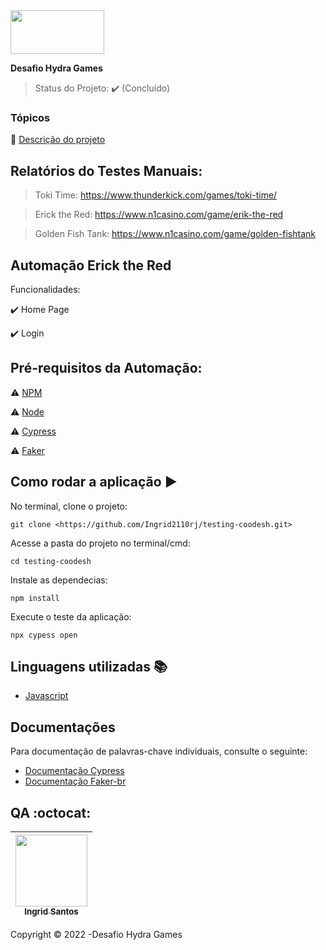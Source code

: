 
<img src="https://www.hydragames.com.br/wp-content/uploads/2022/07/hydra_games.png" width="150" height="70">

<b> Desafio Hydra Games </b>


> Status do Projeto: :heavy_check_mark: (Concluído)
> 

### Tópicos

:small_blue_diamond: [Descrição do projeto](https://github.com/Ingrid2110rj/testing-coodesh/blob/main/Descri%C3%A7%C3%A3odoProjeto.md)

## Relatórios do Testes Manuais:

> Toki Time: https://www.thunderkick.com/games/toki-time/

> Erick the Red: https://www.n1casino.com/game/erik-the-red

> Golden Fish Tank: https://www.n1casino.com/game/golden-fishtank


## Automação Erick the Red 

Funcionalidades:

:heavy_check_mark: Home Page

:heavy_check_mark: Login




## Pré-requisitos da Automação:

:warning: [NPM](https://docs.npmjs.com/cli/v6/commands/npm-install)

:warning: [Node](https://nodejs.org/en/download/)

:warning: [Cypress](https://docs.cypress.io/guides/getting-started/installing-cypress#What-you-ll-learn)

:warning: [Faker](https://www.npmjs.com/package/faker/v/5.5.3)

## Como rodar a aplicação :arrow_forward:

No terminal, clone o projeto:

```
git clone <https://github.com/Ingrid2110rj/testing-coodesh.git>

```

Acesse a pasta do projeto no terminal/cmd:

```
cd testing-coodesh

```

Instale as dependecias:

```
npm install

```

Execute o teste da aplicação:

```
npx cypess open

```


## Linguagens utilizadas :books:

- [Javascript](https://pt-br.reactjs.org/docs/create-a-new-react-app.html)

## Documentações

Para documentação de palavras-chave individuais, consulte o seguinte:

 - [Documentação Cypress](https://docs.cypress.io/guides/overview/why-cypress)
 - [Documentação Faker-br](https://www.npmjs.com/package/faker-br/)
 


## QA :octocat:

| [<img src="https://avatars.githubusercontent.com/u/90401515?v=4" width=115><br><sub>Ingrid Santos</sub>](https://github.com/Ingrid2110rj)
| :---: |



Copyright :copyright: 2022 -Desafio Hydra Games
